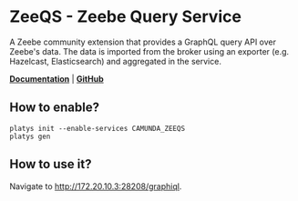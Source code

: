 # ZeeQS - Zeebe Query Service

A Zeebe community extension that provides a GraphQL query API over Zeebe's data. The data is imported from the broker using an exporter (e.g. Hazelcast, Elasticsearch) and aggregated in the service.

**[Documentation](https://github.com/camunda-community-hub/zeeqs)** | **[GitHub](https://github.com/camunda-community-hub/zeeqs)**

## How to enable?

```
platys init --enable-services CAMUNDA_ZEEQS
platys gen
```

## How to use it?

Navigate to <http://172.20.10.3:28208/graphiql>.

